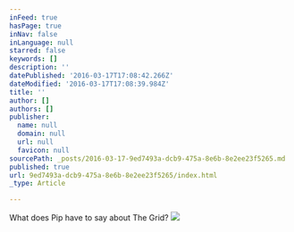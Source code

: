 ```yaml
---
inFeed: true
hasPage: true
inNav: false
inLanguage: null
starred: false
keywords: []
description: ''
datePublished: '2016-03-17T17:08:42.266Z'
dateModified: '2016-03-17T17:08:39.984Z'
title: ''
author: []
authors: []
publisher:
  name: null
  domain: null
  url: null
  favicon: null
sourcePath: _posts/2016-03-17-9ed7493a-dcb9-475a-8e6b-8e2ee23f5265.md
published: true
url: 9ed7493a-dcb9-475a-8e6b-8e2ee23f5265/index.html
_type: Article

---
```

What does Pip have to say about The Grid?
![](https://the-grid-user-content.s3-us-west-2.amazonaws.com/1fe128d8-c018-4277-b378-2c587cb26df2.gif)